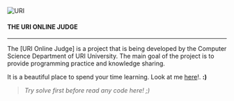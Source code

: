 ![URI](https://dl.dropboxusercontent.com/u/49713288/URI.png)

#### THE URI ONLINE JUDGE

----

The [URI Online Judge] is a project that is being developed by the Computer Science Department of URI University. The main goal of the project is to provide programming practice and knowledge sharing.

It is a beautiful place to spend your time learning. Look at me [here]!. __:)__

> _Try solve first before read any code here! ;)_


[URI]: https://www.urionlinejudge.com.br
[here]: https://www.urionlinejudge.com.br/judge/pt/profile/18554
